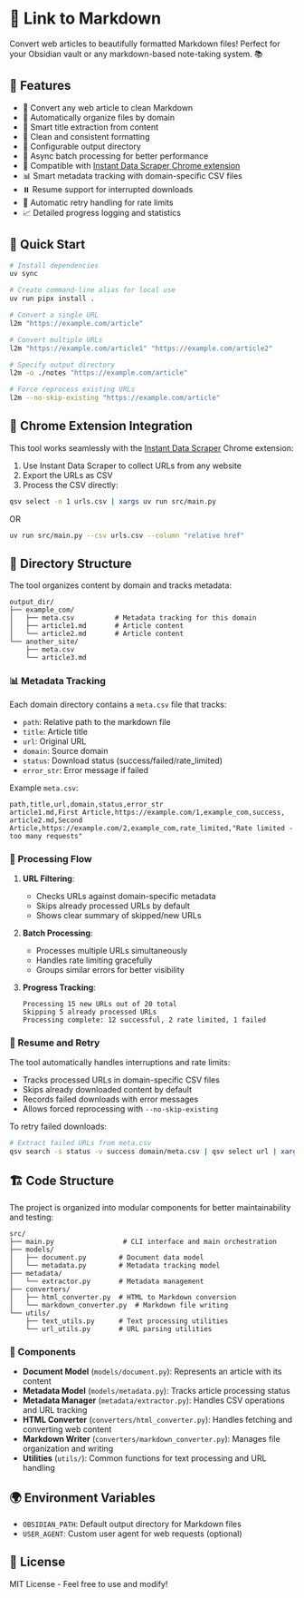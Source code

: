 # 🔗 Link to Markdown

Convert web articles to beautifully formatted Markdown files! Perfect for your Obsidian vault or any markdown-based note-taking system. 📚

## 🌟 Features

- 🔄 Convert any web article to clean Markdown
- 📁 Automatically organize files by domain
- 📝 Smart title extraction from content
- 🎨 Clean and consistent formatting
- 🔧 Configurable output directory
- 🚀 Async batch processing for better performance
- 🔌 Compatible with [Instant Data Scraper Chrome extension](https://chromewebstore.google.com/detail/instant-data-scraper/ofaokhiedipichpaobibbnahnkdoiiah)
- 📊 Smart metadata tracking with domain-specific CSV files
- ⏸️ Resume support for interrupted downloads
- 🔁 Automatic retry handling for rate limits
- 📈 Detailed progress logging and statistics

## 🚀 Quick Start

```bash
# Install dependencies
uv sync

# Create command-line alias for local use
uv run pipx install .

# Convert a single URL
l2m "https://example.com/article"

# Convert multiple URLs
l2m "https://example.com/article1" "https://example.com/article2"

# Specify output directory
l2m -o ./notes "https://example.com/article"

# Force reprocess existing URLs
l2m --no-skip-existing "https://example.com/article"
```

## 🔌 Chrome Extension Integration

This tool works seamlessly with the [Instant Data Scraper](https://chrome.google.com/webstore/detail/instant-data-scraper/ofaokhiedipichpaobibbnahnkdoiiah) Chrome extension:

1. Use Instant Data Scraper to collect URLs from any website
2. Export the URLs as CSV
3. Process the CSV directly:

```bash
qsv select -n 1 urls.csv | xargs uv run src/main.py
```

OR

```bash
uv run src/main.py --csv urls.csv --column "relative href"
```

## 📁 Directory Structure

The tool organizes content by domain and tracks metadata:

```
output_dir/
├── example_com/
│   ├── meta.csv          # Metadata tracking for this domain
│   ├── article1.md       # Article content
│   └── article2.md       # Article content
└── another_site/
    ├── meta.csv
    └── article3.md
```

### 📊 Metadata Tracking

Each domain directory contains a `meta.csv` file that tracks:

- `path`: Relative path to the markdown file
- `title`: Article title
- `url`: Original URL
- `domain`: Source domain
- `status`: Download status (success/failed/rate_limited)
- `error_str`: Error message if failed

Example `meta.csv`:

```csv
path,title,url,domain,status,error_str
article1.md,First Article,https://example.com/1,example_com,success,
article2.md,Second Article,https://example.com/2,example_com,rate_limited,"Rate limited - too many requests"
```

### 🔁 Processing Flow

1. **URL Filtering**:
   - Checks URLs against domain-specific metadata
   - Skips already processed URLs by default
   - Shows clear summary of skipped/new URLs

2. **Batch Processing**:
   - Processes multiple URLs simultaneously
   - Handles rate limiting gracefully
   - Groups similar errors for better visibility

3. **Progress Tracking**:
   ```
   Processing 15 new URLs out of 20 total
   Skipping 5 already processed URLs
   Processing complete: 12 successful, 2 rate limited, 1 failed
   ```

### 🔁 Resume and Retry

The tool automatically handles interruptions and rate limits:

- Tracks processed URLs in domain-specific CSV files
- Skips already downloaded content by default
- Records failed downloads with error messages
- Allows forced reprocessing with `--no-skip-existing`

To retry failed downloads:

```bash
# Extract failed URLs from meta.csv
qsv search -s status -v success domain/meta.csv | qsv select url | xargs uv run src/main.py
```

## 🏗️ Code Structure

The project is organized into modular components for better maintainability and testing:

```
src/
├── main.py                 # CLI interface and main orchestration
├── models/
│   ├── document.py        # Document data model
│   └── metadata.py        # Metadata tracking model
├── metadata/
│   └── extractor.py       # Metadata management
├── converters/
│   ├── html_converter.py  # HTML to Markdown conversion
│   └── markdown_converter.py  # Markdown file writing
└── utils/
    ├── text_utils.py      # Text processing utilities
    └── url_utils.py       # URL parsing utilities
```

### 🧩 Components

- **Document Model** (`models/document.py`): Represents an article with its content
- **Metadata Model** (`models/metadata.py`): Tracks article processing status
- **Metadata Manager** (`metadata/extractor.py`): Handles CSV operations and URL tracking
- **HTML Converter** (`converters/html_converter.py`): Handles fetching and converting web content
- **Markdown Writer** (`converters/markdown_converter.py`): Manages file organization and writing
- **Utilities** (`utils/`): Common functions for text processing and URL handling

## 🌍 Environment Variables

- `OBSIDIAN_PATH`: Default output directory for Markdown files
- `USER_AGENT`: Custom user agent for web requests (optional)

## 📝 License

MIT License - Feel free to use and modify!
